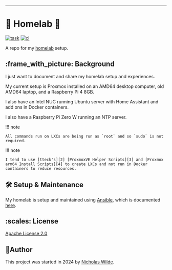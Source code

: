---
# :house_with_garden: Homelab :test_tube:

[![task](https://img.shields.io/badge/Task-Enabled-brightgreen?style=for-the-badge&logo=task&logoColor=white)](https://taskfile.dev/#/)
[![ci](https://img.shields.io/github/actions/workflow/status/nicholaswilde/homelab/ci.yaml?label=ci&style=for-the-badge&branch=main)](https://github.com/nicholaswilde/homelab/actions/workflows/ci.yaml)

A repo for my [homelab][7] setup.

## :frame_with_picture: Background

I just want to document and share my homelab setup and experiences.

My current setup is Proxmox installed on an AMD64 desktop computer, old AMD64 laptop, and a Raspberry Pi 4 8GB.

I also have an Intel NUC running Ubuntu server with Home Assistant and add ons in  Docker containers.

I also have a Raspberry Pi Zero W running an NTP server.

!!! note

    All commands run on LXCs are being run as `root` and so `sudo` is not required.

!!! note

    I tend to use [tteck's][2] [ProxmoxVE Helper Scripts][3] and [Proxmox arm64 Install Scripts][4] to create LXCs and not run in Docker containers to reduce resources.

## :hammer_and_wrench: Setup & Maintenance

My homelab is setup and maintained using [Ansible][5], which is documented [here][6].

## ​:scales: License

​[​Apache License 2.0](../LICENSE)

## ​:pencil:​Author

​This project was started in 2024 by [​Nicholas Wilde​][1].

[1]: <https://github.com/nicholaswilde/>
[2]: <https://github.com/tteck>
[3]: <https://community-scripts.github.io/ProxmoxVE/>
[4]: <https://pimox-scripts.com/>
[5]: <https://www.redhat.com/en/ansible-collaborative>
[6]: <https://github.com/nicholaswilde/homelab-playbooks>
[7]: <https://linuxhandbook.com/homelab/>
